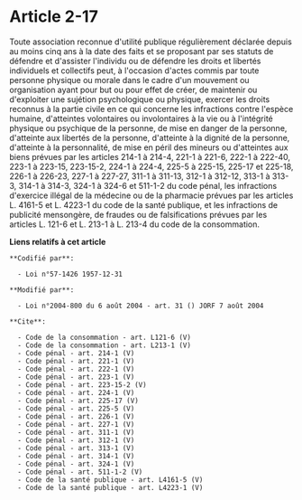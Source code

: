 # Article 2-17

Toute association reconnue d'utilité publique régulièrement déclarée depuis au moins cinq ans à la date des faits et se
proposant par ses statuts de défendre et d'assister l'individu ou de défendre les droits et libertés individuels et
collectifs peut, à l'occasion d'actes commis par toute personne physique ou morale dans le cadre d'un mouvement ou
organisation ayant pour but ou pour effet de créer, de maintenir ou d'exploiter une sujétion psychologique ou physique,
exercer les droits reconnus à la partie civile en ce qui concerne les infractions contre l'espèce humaine, d'atteintes
volontaires ou involontaires à la vie ou à l'intégrité physique ou psychique de la personne, de mise en danger de la
personne, d'atteinte aux libertés de la personne, d'atteinte à la dignité de la personne, d'atteinte à la personnalité, de
mise en péril des mineurs ou d'atteintes aux biens prévues par les articles 214-1 à 214-4, 221-1 à 221-6, 222-1 à 222-40,
223-1 à 223-15, 223-15-2, 224-1 à 224-4, 
225-5 à 225-15, 225-17 et 225-18, 226-1 à 226-23, 227-1 à 227-27, 311-1 à 311-13, 
312-1 à 312-12, 313-1 à 313-3, 314-1 à 314-3, 324-1 à 324-6 et 511-1-2 du code pénal, les infractions d'exercice illégal de
la médecine ou de la pharmacie prévues par les articles L. 4161-5 et L. 4223-1 du code de la santé publique, et les
infractions de publicité mensongère, de fraudes ou de falsifications prévues par les articles L. 121-6 et L. 213-1 à L. 213-4
du code de la consommation.

**Liens relatifs à cet article**

	**Codifié par**:

	  - Loi n°57-1426 1957-12-31

	**Modifié par**:

	  - Loi n°2004-800 du 6 août 2004 - art. 31 () JORF 7 août 2004

	**Cite**:

	  - Code de la consommation - art. L121-6 (V)
	  - Code de la consommation - art. L213-1 (V)
	  - Code pénal - art. 214-1 (V)
	  - Code pénal - art. 221-1 (V)
	  - Code pénal - art. 222-1 (V)
	  - Code pénal - art. 223-1 (V)
	  - Code pénal - art. 223-15-2 (V)
	  - Code pénal - art. 224-1 (V)
	  - Code pénal - art. 225-17 (V)
	  - Code pénal - art. 225-5 (V)
	  - Code pénal - art. 226-1 (V)
	  - Code pénal - art. 227-1 (V)
	  - Code pénal - art. 311-1 (V)
	  - Code pénal - art. 312-1 (V)
	  - Code pénal - art. 313-1 (V)
	  - Code pénal - art. 314-1 (V)
	  - Code pénal - art. 324-1 (V)
	  - Code pénal - art. 511-1-2 (V)
	  - Code de la santé publique - art. L4161-5 (V)
	  - Code de la santé publique - art. L4223-1 (V)
